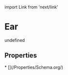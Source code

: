 import Link from 'next/link'
# Ear

undefined

## Properties

<Grid>
* [](/Properties/Schema.org/)

</Grid>

